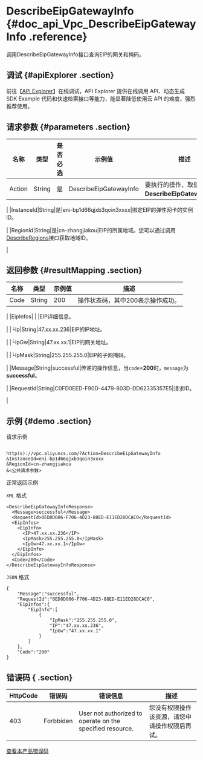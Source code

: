 # DescribeEipGatewayInfo {#doc_api_Vpc_DescribeEipGatewayInfo .reference}

调用DescribeEipGatewayInfo接口查询EIP的网关和掩码。

## 调试 {#apiExplorer .section}

前往【[API Explorer](https://api.aliyun.com/#product=Vpc&api=DescribeEipGatewayInfo)】在线调试，API Explorer 提供在线调用 API、动态生成 SDK Example 代码和快速检索接口等能力，能显著降低使用云 API 的难度，强烈推荐使用。

## 请求参数 {#parameters .section}

|名称|类型|是否必选|示例值|描述|
|--|--|----|---|--|
|Action|String|是|DescribeEipGatewayInfo|要执行的操作，取值：**DescribeEipGatewayInfo**。

 |
|InstanceId|String|是|eni-bp1d66qjxb3qoin3xxxx|绑定EIP的弹性网卡的实例ID。

 |
|RegionId|String|是|cn-zhangjiakou|EIP的所属地域。您可以通过调用[DescribeRegions](~~36063~~)接口获取地域ID。

 |

## 返回参数 {#resultMapping .section}

|名称|类型|示例值|描述|
|--|--|---|--|
|Code|String|200|操作状态码，其中200表示操作成功。

 |
|EipInfos| | |EIP详细信息。

 |
|└Ip|String|47.xx.xx.236|EIP的IP地址。

 |
|└IpGw|String|47.xx.xx.1|EIP的网关地址。

 |
|└IpMask|String|255.255.255.0|EIP的子网掩码。

 |
|Message|String|successful|传递的操作信息，当`code`=**200**时，`message`为**successful**。

 |
|RequestId|String|C0FD0EED-F90D-4479-803D-DD62335357E5|请求ID。

 |

## 示例 {#demo .section}

请求示例

``` {#request_demo}

http(s)://vpc.aliyuncs.com/?Action=DescribeEipGatewayInfo
&InstanceId=eni-bp1d66qjxb3qoin3xxxx
&RegionId=cn-zhangjiakou
&<公共请求参数>

```

正常返回示例

`XML` 格式

``` {#xml_return_success_demo}
<DescribeEipGatewayInfoResponse>
  <Message>successful</Message>
  <RequestId>0ED8D006-F706-4D23-88ED-E11ED28DCAC0</RequestId>
  <EipInfos>
    <EipInfo>
      <IP>47.xx.xx.236</IP>
      <IpMask>255.255.255.0</IpMask>
      <IpGw>47.xx.xx.1</IpGw>
    </EipInfo>
  </EipInfos>
  <Code>200</Code>
</DescribeEipGatewayInfoResponse>

```

`JSON` 格式

``` {#json_return_success_demo}
{
	"Message":"successful",
	"RequestId":"0ED8D006-F706-4D23-88ED-E11ED28DCAC0",
	"EipInfos":{
		"EipInfo":[
			{
				"IpMask":"255.255.255.0",
				"IP":"47.xx.xx.236",
				"IpGw":"47.xx.xx.1"
			}
		]
	},
	"Code":"200"
}
```

## 错误码 { .section}

|HttpCode|错误码|错误信息|描述|
|--------|---|----|--|
|403|Forbbiden|User not authorized to operate on the specified resource.|您没有权限操作该资源，请您申请操作权限后再试。|

[查看本产品错误码](https://error-center.aliyun.com/status/product/Vpc)

